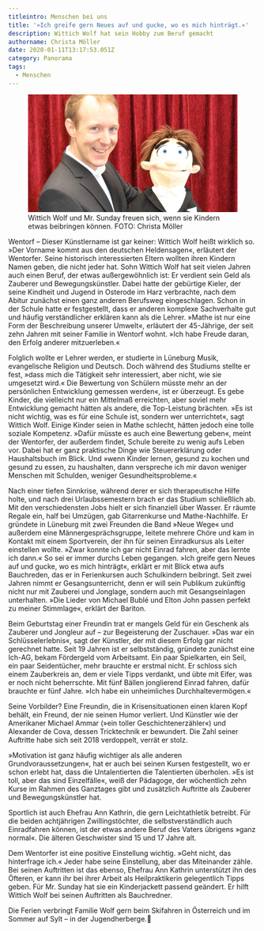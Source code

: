 ```yaml
---
titleintro: Menschen bei uns
title: '»Ich greife gern Neues auf und gucke, wo es mich hinträgt.«'
description: Wittich Wolf hat sein Hobby zum Beruf gemacht
authorname: Christa Möller
date: 2020-01-11T13:17:53.051Z
category: Panorama
tags:
  - Menschen
---
```


<figure>
  <img src="/static/media/2020-wittichwolf.jpg">
  <figcaption>
Wittich Wolf und Mr. Sunday freuen sich, wenn sie Kindern etwas beibringen können.   FOTO: Christa Möller   
  </figcaption>
</figure>

Wentorf – Dieser Künstlername ist gar keiner: Wittich Wolf heißt wirklich so. »Der Vorname kommt aus den deutschen Heldensagen«, erläutert der Wentorfer. Seine historisch interessierten Eltern wollten ihren Kindern Namen geben, die nicht jeder hat. Sohn Wittich Wolf hat seit vielen Jahren auch einen Beruf, der etwas außergewöhnlich ist: Er verdient sein Geld als Zauberer und Bewegungskünstler. Dabei hatte der gebürtige Kieler, der seine Kindheit und Jugend in Osterode im Harz verbrachte, nach dem Abitur zunächst einen ganz anderen Berufsweg eingeschlagen. Schon in der Schule hatte er festgestellt, dass er anderen komplexe Sachverhalte gut und häufig verständlicher erklären kann als die Lehrer. »Mathe ist nur eine Form der Beschreibung unserer Umwelt«, erläutert der 45-Jährige, der seit zehn Jahren mit seiner Familie in Wentorf wohnt. »Ich habe Freude daran, den Erfolg anderer mitzuerleben.« 


Folglich wollte er Lehrer werden, er studierte in Lüneburg Musik, evangelische Religion und Deutsch. Doch während des Studiums stellte er fest, »dass mich die Tätigkeit sehr interessiert, aber nicht, wie sie umgesetzt wird.« Die Bewertung von Schülern müsste mehr an der persönlichen Entwicklung gemessen werden«, ist er überzeugt. Es gebe Kinder, die vielleicht nur ein Mittelmaß erreichten, aber soviel mehr Entwicklung gemacht hätten als andere, die Top-Leistung brächten. »Es ist nicht wichtig, was es für eine Schule ist, sondern wer unterrichtet«, sagt Wittich Wolf. Einige Kinder seien in Mathe schlecht, hätten jedoch eine tolle soziale Kompetenz. »Dafür müsste es auch eine Bewertung geben«, meint der Wentorfer, der außerdem findet, Schule bereite zu wenig aufs Leben vor. Dabei hat er ganz praktische Dinge wie Steuererklärung oder Haushaltsbuch im Blick. Und »wenn Kinder lernen, gesund zu kochen und gesund zu essen, zu haushalten, dann verspreche ich mir davon weniger Menschen mit Schulden, weniger Gesundheitsprobleme.«

Nach einer tiefen Sinnkrise, während derer er sich therapeutische Hilfe holte, und nach drei Urlaubssemestern brach er das Studium schließlich ab. Mit den verschiedensten Jobs hielt er sich finanziell über Wasser. Er räumte Regale ein, half bei Umzügen, gab Gitarrenkurse und Mathe-Nachhilfe. Er gründete in Lüneburg mit zwei Freunden die Band »Neue Wege« und außerdem eine Männergesprächsgruppe, leitete mehrere Chöre und kam in Kontakt mit einem Sportverein, der ihn für seinen Einradkursus als Leiter einstellen wollte. »Zwar konnte ich gar nicht Einrad fahren, aber das lernte ich dann.« So sei er immer durchs Leben gegangen. »Ich greife gern Neues auf und gucke, wo es mich hinträgt«, erklärt er mit Blick etwa aufs Bauchreden, das er in Ferienkursen auch Schulkindern beibringt. Seit zwei Jahren nimmt er Gesangsunterricht, denn er will sein Publikum zukünftig nicht nur mit Zauberei und Jonglage, sondern auch mit Gesangseinlagen unterhalten. »Die Lieder von Michael Bublé und Elton John passen perfekt zu meiner Stimmlage«, erklärt der Bariton.

Beim Geburtstag einer Freundin trat er mangels Geld für ein Geschenk als Zauberer und Jongleur auf – zur Begeisterung der Zuschauer. »Das war ein Schlüsselerlebnis«, sagt der Künstler, der mit diesem Erfolg gar nicht gerechnet hatte. Seit 19 Jahren ist er selbstständig, gründete zunächst eine Ich-AG, bekam Fördergeld vom Arbeitsamt. Ein paar Spielkarten, ein Seil, ein paar Seidentücher, mehr brauchte er erstmal nicht. Er schloss sich einem Zauberkreis an, dem er viele Tipps verdankt, und übte mit Eifer, was er noch nicht beherrschte. Mit fünf Bällen jonglierend Einrad fahren, dafür brauchte er fünf Jahre. »Ich habe ein unheimliches Durchhaltevermögen.« 

Seine Vorbilder? Eine Freundin, die in Krisensituationen einen klaren Kopf behält, ein Freund, der nie seinen Humor verliert. Und Künstler wie der Amerikaner Michael Ammar (»ein toller Geschichtenerzähler«) und Alexander de Cova, dessen Tricktechnik er bewundert. Die Zahl seiner Auftritte habe sich seit 2018 verdoppelt, verrät er stolz. 

»Motivation ist ganz häufig wichtiger als alle anderen Grundvoraussetzungen«, hat er auch bei seinen Kursen festgestellt, wo er schon erlebt hat, dass die Untalentierten die Talentierten überholen. »Es ist toll, aber das sind Einzelfälle«, weiß der Pädagoge, der wöchentlich zehn Kurse im Rahmen des Ganztages gibt und zusätzlich Auftritte als Zauberer und Bewegungskünstler hat. 

Sportlich ist auch Ehefrau Ann Kathrin, die gern Leichtathletik betreibt. Für die beiden achtjährigen Zwillingstöchter, die selbstverständlich auch Einradfahren können, ist der etwas andere Beruf des Vaters übrigens »ganz normal«. Die älteren Geschwister sind 15 und 17 Jahre alt. 

Dem Wentorfer ist eine positive Einstellung wichtig. »Geht nicht, das hinterfrage ich.« Jeder habe seine Einstellung, aber das Miteinander zähle. Bei seinen Auftritten ist das ebenso, Ehefrau Ann Kathrin unterstützt ihn des Öfteren, er kann ihr bei ihrer Arbeit als Heilpraktikerin gelegentlich Tipps geben. Für Mr. Sunday hat sie ein Kinderjackett passend geändert. Er hilft Wittich Wolf bei seinen Auftritten als Bauchredner.

Die Ferien verbringt Familie Wolf gern beim Skifahren in Österreich und im Sommer auf Sylt – in der Jugendherberge.
